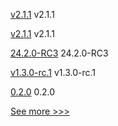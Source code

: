 
[v2.1.1](https://github.com/hyperledger/aries-framework-kotlin/releases/tag/v2.1.1) v2.1.1

[v2.1.1](https://github.com/hyperledger/aries-framework-swift/releases/tag/v2.1.1) v2.1.1

[24.2.0-RC3](https://github.com/hyperledger/besu/releases/tag/24.2.0-RC3) 24.2.0-RC3

[v1.3.0-rc.1](https://github.com/hyperledger/firefly-cli/releases/tag/v1.3.0-rc.1) v1.3.0-rc.1

[0.2.0](https://github.com/hyperledger/aries-uniffi-wrappers/releases/tag/0.2.0) 0.2.0


[See more >>>](https://start-here.hyperledger.org/releases)
